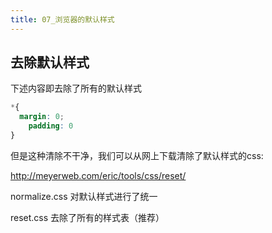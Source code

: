 ```yaml
---
title: 07_浏览器的默认样式
---
```

## 去除默认样式

下述内容即去除了所有的默认样式

```css
*{
  margin: 0;
    padding: 0
}
```

但是这种清除不干净，我们可以从网上下载清除了默认样式的css:

http://meyerweb.com/eric/tools/css/reset/

normalize.css 对默认样式进行了统一

reset.css 去除了所有的样式表（推荐）
